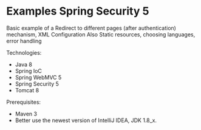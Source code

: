 # Examples Spring Security 5

Basic example of a Redirect to different pages (after authentication) mechanism, XML Configuration
Also Static resources, choosing languages, error handling

Technologies:
- Java 8
- Spring IoC
- Spring WebMVC 5
- Spring Security 5
- Tomcat 8

Prerequisites:
- Maven 3
- Better use the newest version of IntelliJ IDEA, JDK 1.8_x.